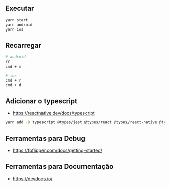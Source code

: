 
## Executar

```sh
yarn start
yarn android
yarn ios
```

## Recarregar

```sh
# android
rr
cmd + m

# ios
cmd + r
cmd + d

```

## Adicionar o typescript

- https://reactnative.dev/docs/typescript

```sh
yarn add -D typescript @types/jest @types/react @types/react-native @types/react-test-renderer
```

## Ferramentas para Debug

- https://fbflipper.com/docs/getting-started/

## Ferramentas para Documentação

- https://devdocs.io/
